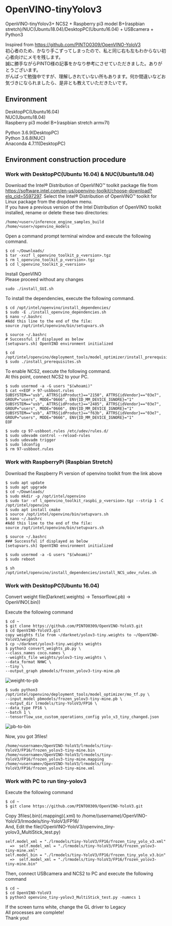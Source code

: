 # OpenVINO-tinyYolov3
OpenVINO-tinyYolov3+ NCS2 + Raspberry pi3 model B+(raspbian stretch)/NUC(Ubuntu18.04)/DesktopPC(Ubuntu16.04) + USBcamera + Python3<br>

Inspired from https://github.com/PINTO0309/OpenVINO-YoloV3<br>
初心者のため、かなり手こずってしまったので、私と同じ右も左もわからない初心者向けにメモを残します。<br>
誠に勝手ながらPINTO様の記事をかなり参考にさせていただきました。ありがとうございます。<br>
がんばって勉強中ですが、理解しきれていない所もあります。何か間違いなどお気づきになられましたら、是非とも教えていただきたいです。<br>

## Environment
DesktopPC(Ubuntu16.04)<br>
NUC(Ubuntu18.04)<br>
Raspberry pi3 model B+(raspbian stretch armv7l)<br>

Python 3.6.9(DesktopPC)<br>
Python 3.6.8(NUC)<br>
Anaconda 4.7.11(DesktopPC)

## Environment construction procedure
### Work with DesktopPC(Ubuntu 16.04) & NUC(Ubuntu18.04)
Download the Intel® Distribution of OpenVINO™ toolkit package file from https://software.intel.com/en-us/openvino-toolkit/choose-download?elq_cid=5597297. Select the Intel® Distribution of OpenVINO™ toolkit for Linux package from the dropdown menu.<br>
If you have a previous version of the Intel Distribution of OpenVINO toolkit installed, rename or delete these two directories:<br>
```
/home/<user>/inference_engine_samples_build
/home/<user>/openvino_models
```

Open a command prompt terminal window and execute the following command.<br>
```
$ cd ~/Downloads/
$ tar -xvzf l_openvino_toolkit_p_<version>.tgz
$ rm l_openvino_toolkit_p_<version>.tgz
$ cd l_openvino_toolkit_p_<version>
```
Install OpenVINO<br>
Please proceed without any changes<br>
```
sudo ./install_GUI.sh
```
To install the dependencies, execute the following command.<br>
```
$ cd /opt/intel/openvino/install_dependencies/
$ sudo -E ./install_openvino_dependencies.sh
$ nano ~/.bashrc
#Add this line to the end of the file:
source /opt/intel/openvino/bin/setupvars.sh

$ source ~/.bashrc
# Successful if displayed as below
[setupvars.sh] OpenVINO environment initialized

$ cd /opt/intel/openvino/deployment_tools/model_optimizer/install_prerequisites/
$ sudo ./install_prerequisites.sh
```
To enable NCS2, execute the following command.<br>
At this point, connect NCS2 to your PC.<br>
```
$ sudo usermod -a -G users "$(whoami)"
$ cat <<EOF > 97-usbboot.rules
SUBSYSTEM=="usb", ATTRS{idProduct}=="2150", ATTRS{idVendor}=="03e7", GROUP="users", MODE="0666", ENV{ID_MM_DEVICE_IGNORE}="1"
SUBSYSTEM=="usb", ATTRS{idProduct}=="2485", ATTRS{idVendor}=="03e7", GROUP="users", MODE="0666", ENV{ID_MM_DEVICE_IGNORE}="1"
SUBSYSTEM=="usb", ATTRS{idProduct}=="f63b", ATTRS{idVendor}=="03e7", GROUP="users", MODE="0666", ENV{ID_MM_DEVICE_IGNORE}="1"
EOF

$ sudo cp 97-usbboot.rules /etc/udev/rules.d/
$ sudo udevadm control --reload-rules
$ sudo udevadm trigger
$ sudo ldconfig
$ rm 97-usbboot.rules
```

### Work with RaspberryPi (Raspbian Stretch)
Download the Raspberry Pi version of openvino toolkit from the link above<br>
```
$ sudo apt update
$ sudo apt upgrade
$ cd ~/Downloads/
$ sudo mkdir -p /opt/intel/openvino
$ sudo tar -xf l_openvino_toolkit_raspbi_p_<version>.tgz --strip 1 -C /opt/intel/openvino
$ sudo apt install cmake
$ source /opt/intel/openvino/bin/setupvars.sh
$ nano ~/.bashrc
#Add this line to the end of the file:
source /opt/intel/openvino/bin/setupvars.sh

$ source ~/.bashrc
### Successful if displayed as below
[setupvars.sh] OpenVINO environment initialized

$ sudo usermod -a -G users "$(whoami)"
$ sudo reboot

$ sh /opt/intel/openvino/install_dependencies/install_NCS_udev_rules.sh
```

### Work with DesktopPC(Ubuntu 16.04)
Convert weight file(Darknet(.weights) -> Tensorflow(.pb) -> OpenVINO(.bin))<br>

Execute the following command<br>
```
$ cd ~
$ git clone https://github.com/PINTO0309/OpenVINO-YoloV3.git
$ cd OpenVINO-YoloV3.git
copy weights file from ~/darknet/yolov3-tiny.weights to ~/OpenVINO-YoloV3/weights
$ cp ~/darknet/yolov3-tiny.weights weights
$ python3 convert_weights_pb.py \
--class_names coco.names \
--weights_file weights/yolov3-tiny.weights \
--data_format NHWC \
--tiny \
--output_graph pbmodels/frozen_yolov3-tiny-mine.pb
```
![weight-to-pb](https://user-images.githubusercontent.com/42289678/62821001-156ee600-bba8-11e9-8798-cd05571de65c.png)

```
$ sudo python3 /opt/intel/openvino/deployment_tools/model_optimizer/mo_tf.py \
--input_model pbmodels/frozen_yolov3-tiny-mine.pb \
--output_dir lrmodels/tiny-YoloV3/FP16 \
--data_type FP16 \
--batch 1 \
--tensorflow_use_custom_operations_config yolo_v3_tiny_changed.json
```
![pb-to-bin](https://user-images.githubusercontent.com/42289678/62821023-a1810d80-bba8-11e9-8550-5509132127e8.png)

Now, you got 3files!<br>
```
/home/<username>/OpenVINO-YoloV3/lrmodels/tiny-YoloV3/FP16/frozen_yolov3-tiny-mine.bin
/home/<username>/OpenVINO-YoloV3/lrmodels/tiny-YoloV3/FP16/frozen_yolov3-tiny-mine.mapping
/home/<username>/OpenVINO-YoloV3/lrmodels/tiny-YoloV3/FP16/frozen_yolov3-tiny-mine.xml
```

### Work with PC to run tiny-yolov3
Execute the following command<br>
```
$ cd ~
$ git clone https://github.com/PINTO0309/OpenVINO-YoloV3.git
```
Copy 3files(.bin)(.mapping)(.xml) to /home/(username)/OpenVINO-YoloV3/lrmodels/tiny-YoloV3/FP16/<br>
And, Edit the file(/OpenVINO-YoloV3/openvino_tiny-yolov3_MultiStick_test.py)<br>

```
self.model_xml = "./lrmodels/tiny-YoloV3/FP16/frozen_tiny_yolo_v3.xml"
  =>  self.model_xml = "./lrmodels/tiny-YoloV3/FP16/frozen_yolov3-tiny-mine.xml"
self.model_bin = "./lrmodels/tiny-YoloV3/FP16/frozen_tiny_yolo_v3.bin"
  =>  self.model_xml = "./lrmodels/tiny-YoloV3/FP16/frozen_yolov3-tiny-mine.bin"
```
Then, connect USBcamera and NCS2 to PC and execute the following command<br>
```
$ cd ~
$ cd OpenVINO-YoloV3
$ python3 openvino_tiny-yolov3_MultiStick_test.py -numncs 1
```
If the screen turns white, change the GL driver to Legacy<br>
All processes are complete!<br>
Thank you!<br>
